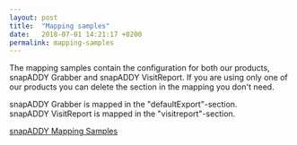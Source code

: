 ```yaml
---
layout: post
title:  "Mapping samples"
date:   2018-07-01 14:21:17 +0200
permalink: mapping-samples
---
```

The mapping samples contain the configuration for both our products, snapADDY Grabber and snapADDY VisitReport.
If you are using only one of our products you can delete the section in the mapping you don't need.

snapADDY Grabber is mapped in the "defaultExport"-section.  
snapADDY VisitReport is mapped in the "visitreport"-section.

[snapADDY Mapping Samples](https://github.com/snapADDY/snapaddy-mapping-samples/tree/master)
